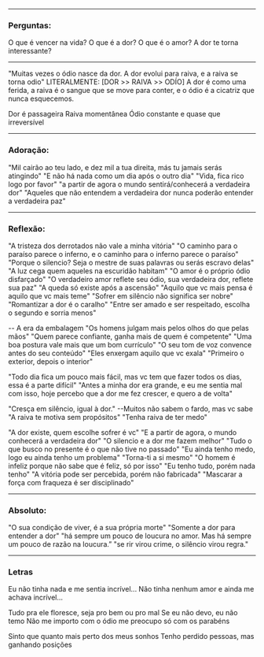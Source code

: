 -------
### Perguntas:

O que é vencer na vida?
O que é a dor?
O que é o amor?
A dor te torna interessante?

--------

"Muitas vezes o ódio nasce da dor.  A dor evolui para raiva, e a raiva se torna odio"
LITERALMENTE: [DOR >> RAIVA >> ODÍO]
A dor é como uma ferida,
a raiva é o sangue que se move para conter,
e o ódio é a cicatriz que nunca esquecemos.

Dor é passageira
Raiva momentânea
Ódio constante e quase que irreversível 

---
### Adoração:

"Mil cairão ao teu lado, e dez mil a tua direita, más tu jamais serás atingindo"
"E não há nada como um dia após o outro dia"
"Vida, fica rico logo por favor"
"a partir de agora o mundo sentirá/conhecerá a verdadeira dor" 
"Aqueles que não entendem a verdadeira dor nunca poderão entender a verdadeira paz"

--------
### Reflexão:

"A tristeza dos derrotados não vale a minha vitória"
"O caminho para o paraíso parece o inferno, e o caminho para o inferno parece o paraíso"
"Porque o silencio? Seja o mestre de suas palavras ou serás escravo delas"
"A luz cega quem aqueles na escuridão habitam"
"O amor é o próprio ódio disfarçado"
"O verdadeiro amor reflete seu ódio, sua verdadeira dor, reflete sua paz"
"A queda só existe após a ascensão"
"Aquilo que vc mais pensa é aquilo que vc mais teme"
"Sofrer em silêncio não significa ser nobre"
"Romantizar a dor é o caralho"
"Entre ser amado e ser respeitado, escolha o segundo e sorria menos"

-- A era da embalagem
"Os homens julgam mais pelos olhos do que pelas mãos"
"Quem parece confiante, ganha mais de quem é competente"
"Uma boa postura vale mais que um bom currículo"
"O seu tom de voz convence antes do seu conteúdo"
"Eles enxergam aquilo que vc exala"
"Primeiro o exterior, depois o interior"

"Todo dia fica um pouco mais fácil, mas vc tem que fazer todos os dias, essa é a parte difícil"
"Antes a minha dor era grande, e eu me sentia mal com isso, hoje percebo que a dor me fez crescer, e quero a de volta"

"Cresça em silêncio, igual à dor." --Muitos não sabem o fardo, mas vc sabe
"A raiva te motiva sem propósitos"
"Tenha raiva de ter medo"

"A dor existe, quem escolhe sofrer é vc"
"E a partir de agora, o mundo conhecerá a verdadeira dor"
"O silencio e a dor me fazem melhor"
"Tudo o que busco no presente é o que não tive no passado"
"Eu ainda tenho medo, logo eu ainda tenho um problema"
"Torna-ti a si mesmo"
"O homem é infeliz porque não sabe que é feliz, só por isso"
"Eu tenho tudo, porém nada tenho"
"A vitória pode ser percebida, porém não fabricada"
"Mascarar a força com fraqueza é ser disciplinado"

---
### Absoluto:

"O sua condição de viver, é a sua própria morte"
"Somente a dor para entender a dor"
"há sempre um pouco de loucura no amor. Mas há sempre um pouco de razão na loucura.”
"se rir virou crime, o silêncio virou regra."

-------
### Letras

Eu não tinha nada e me sentia incrível...
Não tinha nenhum amor e ainda me achava incrível...

Tudo pra ele floresce, seja pro bem ou pro mal 
Se eu não devo, eu não temo
Não me importo com o ódio me preocupo só com os parabéns


Sinto que quanto mais perto dos meus sonhos
Tenho perdido pessoas, mas ganhando posições